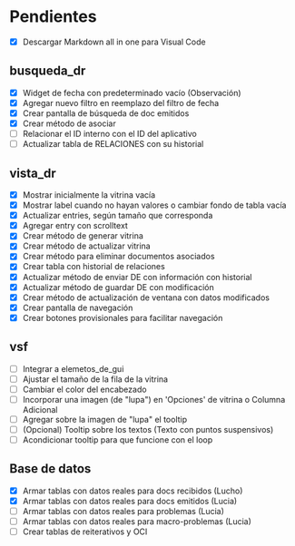 # Pendientes
- [x] Descargar Markdown all in one para Visual Code

## busqueda_dr
- [x] Widget de fecha con predeterminado vacío (Observación)
- [x] Agregar nuevo filtro en reemplazo del filtro de fecha
- [x] Crear pantalla de búsqueda de doc emitidos
- [x] Crear método de asociar
- [ ] Relacionar el ID interno con el ID del aplicativo
- [ ] Actualizar tabla de RELACIONES con su historial

## vista_dr
- [x] Mostrar inicialmente la vitrina vacía
- [x] Mostrar label cuando no hayan valores o cambiar fondo de tabla vacía
- [x] Actualizar entries, según tamaño que corresponda
- [x] Agregar entry con scrolltext
- [x] Crear método de generar vitrina
- [x] Crear método de actualizar vitrina
- [x] Crear método para eliminar documentos asociados
- [x] Crear tabla con historial de relaciones
- [x] Actualizar método de enviar DE con información con historial
- [x] Actualizar método de guardar DE con modificación
- [x] Crear método de actualización de ventana con datos modificados
- [x] Crear pantalla de navegación
- [x] Crear botones provisionales para facilitar navegación

## vsf
- [ ] Integrar a elemetos_de_gui
- [ ] Ajustar el tamaño de la fila de la vitrina
- [ ] Cambiar el color del encabezado
- [ ] Incorporar una imagen (de "lupa") en 'Opciones' de vitrina o Columna Adicional
- [ ] Agregar sobre la imagen de "lupa" el tooltip
- [ ] (Opcional) Tooltip sobre los textos (Texto con puntos suspensivos)
- [ ] Acondicionar tooltip para que funcione con el loop

## Base de datos
- [x] Armar tablas con datos reales para docs recibidos (Lucho)
- [x] Armar tablas con datos reales para docs emitidos (Lucia)
- [ ] Armar tablas con datos reales para problemas (Lucia)
- [ ] Armar tablas con datos reales para macro-problemas (Lucia)
- [ ] Crear tablas de reiterativos y OCI